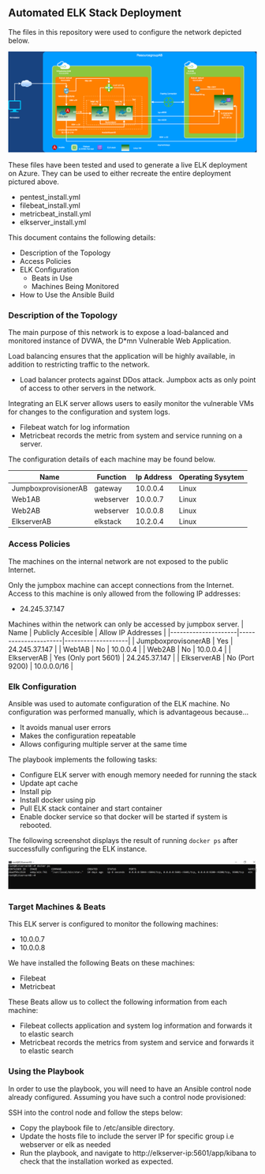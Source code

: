 ## Automated ELK Stack Deployment

The files in this repository were used to configure the network depicted below.

![Network Diagram](Diagrams/NetworkDiagram-ELK.drawio.png)

These files have been tested and used to generate a live ELK deployment on Azure. They can be used to either recreate the entire deployment pictured above.

  - pentest_install.yml
  - filebeat_install.yml
  - metricbeat_install.yml
  - elkserver_install.yml
  
This document contains the following details:
- Description of the Topology
- Access Policies
- ELK Configuration
  - Beats in Use
  - Machines Being Monitored
- How to Use the Ansible Build


### Description of the Topology

The main purpose of this network is to expose a load-balanced and monitored instance of DVWA, the D*mn Vulnerable Web Application.

Load balancing ensures that the application will be highly available, in addition to restricting traffic to the network.
- Load balancer protects against DDos attack. Jumpbox acts as only point of access to other servers in the network.

Integrating an ELK server allows users to easily monitor the vulnerable VMs for changes to the configuration and system logs.
- Filebeat watch for log information
- Metricbeat records the metric from system and service running on a server.

The configuration details of each machine may be found below.

| Name                 | Function  | Ip Address | Operating Sysytem |
|----------------------|-----------|------------|-------------------|
| JumpboxprovisionerAB | gateway   | 10.0.0.4   | Linux             |
| Web1AB               | webserver | 10.0.0.7   | Linux             |
| Web2AB               | webserver | 10.0.0.8   | Linux             |
| ElkserverAB          | elkstack  | 10.2.0.4   | Linux             |


### Access Policies

The machines on the internal network are not exposed to the public Internet. 

Only the jumpbox machine can accept connections from the Internet. Access to this machine is only allowed from the following IP addresses:
- 24.245.37.147

Machines within the network can only be accessed by jumpbox server.
| Name                | Publicly Accesible   | Allow IP Addresses |
|---------------------|----------------------|--------------------|
| JumpboxprovisonerAB | Yes                  | 24.245.37.147      |
| Web1AB              | No                   | 10.0.0.4           |
| Web2AB              | No                   | 10.0.0.4           |
| ElkserverAB         | Yes (Only port 5601) | 24.245.37.147      |
| ElkserverAB         | No (Port 9200)       | 10.0.0.0/16        |

### Elk Configuration

Ansible was used to automate configuration of the ELK machine. No configuration was performed manually, which is advantageous because...
- It avoids manual user errors
- Makes the configuration repeatable
- Allows configuring multiple server at the same time

The playbook implements the following tasks:
- Configure ELK server with enough memory needed for running the stack
- Update apt cache 
- Install pip
- Install docker using pip
- Pull ELK stack container and start container
- Enable docker service so that docker will be started if system is rebooted.

The following screenshot displays the result of running `docker ps` after successfully configuring the ELK instance.

![ELK](Diagrams/Elkserverdocker.PNG)

### Target Machines & Beats
This ELK server is configured to monitor the following machines:
- 10.0.0.7
- 10.0.0.8


We have installed the following Beats on these machines:
- Filebeat
- Metricbeat

These Beats allow us to collect the following information from each machine:
- Filebeat collects application and system log information and forwards it to elastic search
- Metricbeat records the metrics from system and service and forwards it to elastic search

### Using the Playbook
In order to use the playbook, you will need to have an Ansible control node already configured. Assuming you have such a control node provisioned: 

SSH into the control node and follow the steps below:
- Copy the playbook file to /etc/ansible directory.
- Update the hosts file to include the server IP for specific group i.e webserver or elk as needed
- Run the playbook, and navigate to http://elkserver-ip:5601/app/kibana to check that the installation worked as expected.


